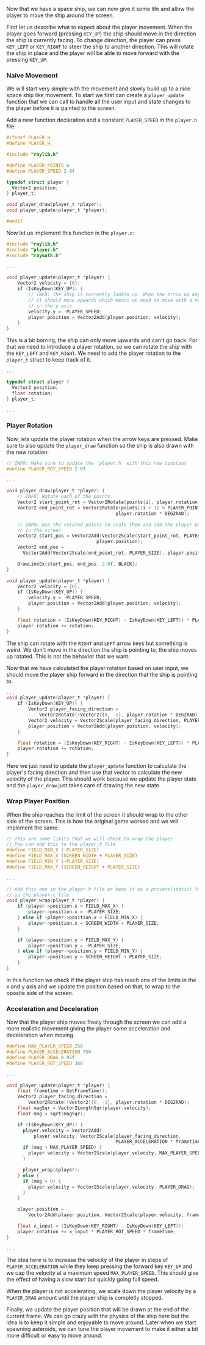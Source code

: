 Now that we have a space ship, we can now give it some life and allow the player
to move the ship around the screen.

First let us describe what to expect about the player movement.
When the player goes forward (pressing `KEY_UP`) the ship should move in the direction
the ship is currently facing. To change direction, the player can press `KEY_LEFT` or `KEY_RIGHT`
to steer the ship to another direction. This will rotate the ship in place and the player
will be able to move forward with the pressing `KEY_UP`.

### Naive Movement

We will start very simple with the movement and slowly build up to a nice space ship like
movement. To start we first can create a `player_update` function that we can call to handle
all the user input and state changes to the player before it is painted to the screen.

Add a new function declaration and a constant `PLAYER_SPEED` in the `player.h` file:

```c
#ifndef PLAYER_H_
#define PLAYER_H_

#include "raylib.h"

#define PLAYER_POINTS 6
#define PLAYER_SPEED 2.0f

typedef struct player {
  Vector2 position;
} player_t;

void player_draw(player_t *player);
void player_update(player_t *player);

#endif
```

Now let us implement this function in the `player.c`:

```c
#include "raylib.h"
#include "player.h"
#include "raymath.h"

...

void player_update(player_t *player) {
    Vector2 velocity = {0};
    if (IsKeyDown(KEY_UP)) {
        // INFO: The ship is currently lookin up. When the arrow up key is pressed
        // it should move upwards which means we need to move with a negative velocity
        // in the y axis.
        velocity.y = -PLAYER_SPEED;
        player.position = Vector2Add(player.position, velocity);
    }
}
```

This is a bit borring, the ship can only move upwards and can't go back. For that we need
to introduce a player rotation, so we can rotate the ship with the `KEY_LEFT` and `KEY_RIGHT`.
We need to add the player rotation to the `player_t` struct to keep track of it.

```c
...

typedef struct player {
  Vector2 position;
  float rotation;
} player_t;

...
```

### Player Rotation

Now, lets update the player rotation when the arrow keys are pressed. Make sure to also
update the `player_draw` function so the ship is also drawn with the new rotation:

```c
// INFO: Make sure to update the `player.h` with this new constant
#define PLAYER_ROT_SPEED 2.0f

...

void player_draw(player_t *player) {
    // INFO: Rotate each of the points
    Vector2 start_point_rot = Vector2Rotate(points[i], player.rotation * DEG2RAD);
    Vector2 end_point_rot = Vector2Rotate(points[(i + 1) % PLAYER_POINTS],
                                        player.rotation * DEG2RAD);

    // INFO: Use the rotated points to scale them and add the player position
    // in the screen
    Vector2 start_pos = Vector2Add(Vector2Scale(start_point_rot, PLAYER_SIZE),
                                 player.position);
    Vector2 end_pos =
      Vector2Add(Vector2Scale(end_point_rot, PLAYER_SIZE), player.position);

    DrawLineEx(start_pos, end_pos, 2.0f, BLACK);
}

void player_update(player_t *player) {
    Vector2 velocity = {0};
    if (IsKeyDown(KEY_UP)) {
        velocity.y = -PLAYER_SPEED;
        player.position = Vector2Add(player.position, velocity);
    }

    float rotation = (IsKeyDown(KEY_RIGHT) - IsKeyDown(KEY_LEFT)) * PLAYER_ROT_SPEED;
    player.rotation += rotation;
}
```

The ship can rotate with the `RIGHT` and `LEFT` arrow keys but something is weird. We don't
move in the direction the ship is pointing to, the ship moves up rotated. This is
not the behavior that we want.

Now that we have calculated the player rotation based on user input, we should move
the player ship forward in the direction that the ship is pointing to.

```c
...
void player_update(player_t *player) {
    if (IsKeyDown(KEY_UP)) {
        Vector2 player_facing_direction =
            Vector2Rotate((Vector2){0, -1}, player.rotation * DEG2RAD);
        Vector2 velocity = Vector2Scale(player_facing_direction, PLAYER_SPEED);
        player.position = Vector2Add(player.position, velocity);
    }

    float rotation = (IsKeyDown(KEY_RIGHT) - IsKeyDown(KEY_LEFT)) * PLAYER_ROT_SPEED;
    player.rotation += rotation;
}
```

Here we just need to update the `player_update` function to calculate the player's facing direction and then use that vector to calculate the new velocity of the player.
This should work because we update the player state and the `player_draw` just takes care of drawing the new state.

### Wrap Player Position

When the ship reaches the limit of the screen it should wrap to the other side of the screen. This is how the original game worked and we will implement the same.

```c
// This are some limits that we will check to wrap the player
// You can add this to the player.h file
#define FIELD_MIN_X (-PLAYER_SIZE)
#define FIELD_MAX_X (SCREEN_WIDTH + PLAYER_SIZE)
#define FIELD_MIN_Y (-PLAYER_SIZE)
#define FIELD_MAX_Y (SCREEN_HEIGHT + PLAYER_SIZE)

...

// Add this one in the player.h file or keep it as a private(static) function
// in the player.c file
void player_wrap(player_t *player) {
    if (player->position.x > FIELD_MAX_X) {
        player->position.x = -PLAYER_SIZE;
    } else if (player->position.x < FIELD_MIN_X) {
        player->position.x = SCREEN_WIDTH + PLAYER_SIZE;
    }

    if (player->position.y > FIELD_MAX_Y) {
        player->position.y = -PLAYER_SIZE;
    } else if (player->position.y < FIELD_MIN_Y) {
        player->position.y = SCREEN_HEIGHT + PLAYER_SIZE;
    }
}
```

In this function we check if the player ship has reach one of the limits in the
x and y axis and we update the position based on that, to wrap to the oposite side
of the screen.

### Acceleration and Deceleration

Now that the player ship moves freely through the screen we can add a more realistic
movement giving the player some acceleration and deceleration when moving.

```c
#define MAX_PLAYER_SPEED 250
#define PLAYER_ACCELERATION 750
#define PLAYER_DRAG 0.95f
#define PLAYER_ROT_SPEED 360

...

void player_update(player_t *player) {
    float frametime = GetFrameTime();
    Vector2 player_facing_direction =
        Vector2Rotate((Vector2){0, -1}, player.rotation * DEG2RAD);
    float magSqr = Vector2LengthSqr(player.velocity);
    float mag = sqrt(magSqr);

    if (IsKeyDown(KEY_UP)) {
      player.velocity = Vector2Add(
          player.velocity, Vector2Scale(player_facing_direction,
                                        PLAYER_ACCELERATION * frametime));
      if (mag > MAX_PLAYER_SPEED) {
        player.velocity = Vector2Scale(player.velocity, MAX_PLAYER_SPEED / mag);
      }

      player_wrap(&player);
    } else {
      if (mag > 0) {
        player.velocity = Vector2Scale(player.velocity, PLAYER_DRAG);
      }
    }

    player.position =
        Vector2Add(player.position, Vector2Scale(player.velocity, frametime));

    float x_input = (IsKeyDown(KEY_RIGHT) - IsKeyDown(KEY_LEFT));
    player.rotation += x_input * PLAYER_ROT_SPEED * frametime;
}

...
```

The idea here is to increase the velocity of the player in steps of `PLAYER_ACCELERATION`
while they keep pressing the forward key `KEY_UP` and we cap the velocity at a
maximum speed `MAX_PLAYER_SPEED`. This should give the effect of having a slow start but
quickly going full speed.

When the player is not accelerating, we scale down the player velocity by a `PLAYER_DRAG`
amount until the player ship is completly stopped.

Finally, we update the player position that will be drawn at the end of the current frame.
We can go crazy with the physics of the ship here but the idea is to keep it simple and
enjoyable to move around. Later when we start spawning asteroids, we can tune the player movement to make it either a bit more difficult or easy to move around.
